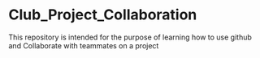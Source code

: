 # Club_Project_Collaboration
This repository is intended for the purpose of learning how to use github and Collaborate with teammates on a project
